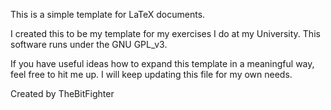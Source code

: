 This is a simple template for LaTeX documents.

I created this to be my template for my exercises I do at my University.
This software runs under the GNU GPL_v3.

If you have useful ideas how to expand this template in a meaningful way, feel free to hit me up.
I will keep updating this file for my own needs.

Created by TheBitFighter
